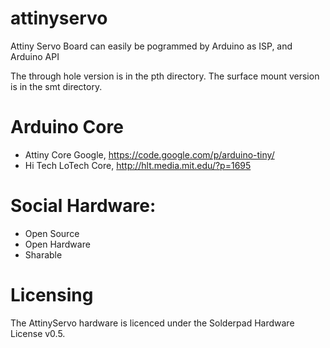 attinyservo
===========

Attiny Servo Board can easily be pogrammed by Arduino as ISP, and Arduino API

The through hole version is in the pth directory. The surface mount version is in the smt directory.

Arduino Core
====
* Attiny Core Google, https://code.google.com/p/arduino-tiny/
* Hi Tech LoTech Core, http://hlt.media.mit.edu/?p=1695


Social Hardware:
=====
* Open Source
* Open Hardware
* Sharable


Licensing
====
The AttinyServo hardware is licenced under the Solderpad Hardware License v0.5. 

